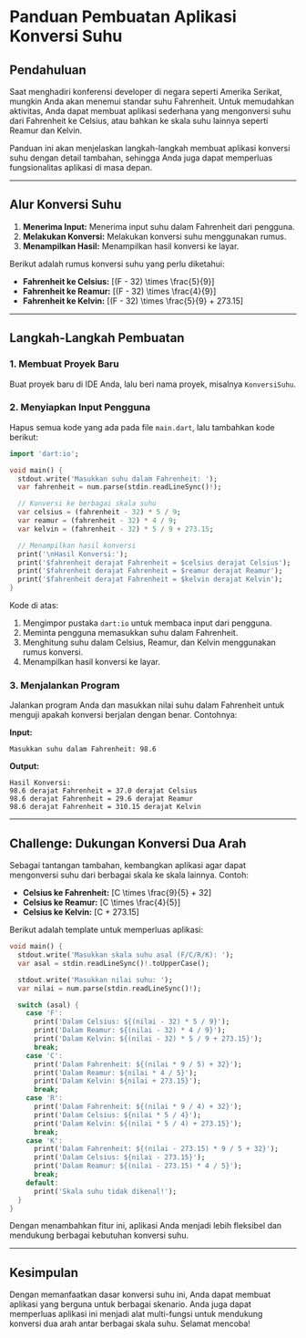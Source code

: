 # Panduan Pembuatan Aplikasi Konversi Suhu

## Pendahuluan
Saat menghadiri konferensi developer di negara seperti Amerika Serikat, mungkin Anda akan menemui standar suhu Fahrenheit. Untuk memudahkan aktivitas, Anda dapat membuat aplikasi sederhana yang mengonversi suhu dari Fahrenheit ke Celsius, atau bahkan ke skala suhu lainnya seperti Reamur dan Kelvin.

Panduan ini akan menjelaskan langkah-langkah membuat aplikasi konversi suhu dengan detail tambahan, sehingga Anda juga dapat memperluas fungsionalitas aplikasi di masa depan.

---

## Alur Konversi Suhu

1. **Menerima Input:** Menerima input suhu dalam Fahrenheit dari pengguna.
2. **Melakukan Konversi:** Melakukan konversi suhu menggunakan rumus.
3. **Menampilkan Hasil:** Menampilkan hasil konversi ke layar.

Berikut adalah rumus konversi suhu yang perlu diketahui:
- **Fahrenheit ke Celsius:**
  \[(F - 32) \times \frac{5}{9}\]
- **Fahrenheit ke Reamur:**
  \[(F - 32) \times \frac{4}{9}\]
- **Fahrenheit ke Kelvin:**
  \[(F - 32) \times \frac{5}{9} + 273.15\]

---

## Langkah-Langkah Pembuatan

### 1. Membuat Proyek Baru
Buat proyek baru di IDE Anda, lalu beri nama proyek, misalnya `KonversiSuhu`.

### 2. Menyiapkan Input Pengguna
Hapus semua kode yang ada pada file `main.dart`, lalu tambahkan kode berikut:

```dart
import 'dart:io';

void main() {
  stdout.write('Masukkan suhu dalam Fahrenheit: ');
  var fahrenheit = num.parse(stdin.readLineSync()!);

  // Konversi ke berbagai skala suhu
  var celsius = (fahrenheit - 32) * 5 / 9;
  var reamur = (fahrenheit - 32) * 4 / 9;
  var kelvin = (fahrenheit - 32) * 5 / 9 + 273.15;

  // Menampilkan hasil konversi
  print('\nHasil Konversi:');
  print('$fahrenheit derajat Fahrenheit = $celsius derajat Celsius');
  print('$fahrenheit derajat Fahrenheit = $reamur derajat Reamur');
  print('$fahrenheit derajat Fahrenheit = $kelvin derajat Kelvin');
}
```

Kode di atas:
1. Mengimpor pustaka `dart:io` untuk membaca input dari pengguna.
2. Meminta pengguna memasukkan suhu dalam Fahrenheit.
3. Menghitung suhu dalam Celsius, Reamur, dan Kelvin menggunakan rumus konversi.
4. Menampilkan hasil konversi ke layar.

### 3. Menjalankan Program
Jalankan program Anda dan masukkan nilai suhu dalam Fahrenheit untuk menguji apakah konversi berjalan dengan benar. Contohnya:

**Input:**
```
Masukkan suhu dalam Fahrenheit: 98.6
```

**Output:**
```
Hasil Konversi:
98.6 derajat Fahrenheit = 37.0 derajat Celsius
98.6 derajat Fahrenheit = 29.6 derajat Reamur
98.6 derajat Fahrenheit = 310.15 derajat Kelvin
```

---

## Challenge: Dukungan Konversi Dua Arah
Sebagai tantangan tambahan, kembangkan aplikasi agar dapat mengonversi suhu dari berbagai skala ke skala lainnya. Contoh:

- **Celsius ke Fahrenheit:**
  \[C \times \frac{9}{5} + 32\]
- **Celsius ke Reamur:**
  \[C \times \frac{4}{5}\]
- **Celsius ke Kelvin:**
  \[C + 273.15\]

Berikut adalah template untuk memperluas aplikasi:

```dart
void main() {
  stdout.write('Masukkan skala suhu asal (F/C/R/K): ');
  var asal = stdin.readLineSync()!.toUpperCase();

  stdout.write('Masukkan nilai suhu: ');
  var nilai = num.parse(stdin.readLineSync()!);

  switch (asal) {
    case 'F':
      print('Dalam Celsius: ${(nilai - 32) * 5 / 9}');
      print('Dalam Reamur: ${(nilai - 32) * 4 / 9}');
      print('Dalam Kelvin: ${(nilai - 32) * 5 / 9 + 273.15}');
      break;
    case 'C':
      print('Dalam Fahrenheit: ${(nilai * 9 / 5) + 32}');
      print('Dalam Reamur: ${nilai * 4 / 5}');
      print('Dalam Kelvin: ${nilai + 273.15}');
      break;
    case 'R':
      print('Dalam Fahrenheit: ${(nilai * 9 / 4) + 32}');
      print('Dalam Celsius: ${nilai * 5 / 4}');
      print('Dalam Kelvin: ${(nilai * 5 / 4) + 273.15}');
      break;
    case 'K':
      print('Dalam Fahrenheit: ${(nilai - 273.15) * 9 / 5 + 32}');
      print('Dalam Celsius: ${nilai - 273.15}');
      print('Dalam Reamur: ${(nilai - 273.15) * 4 / 5}');
      break;
    default:
      print('Skala suhu tidak dikenal!');
  }
}
```

Dengan menambahkan fitur ini, aplikasi Anda menjadi lebih fleksibel dan mendukung berbagai kebutuhan konversi suhu.

---

## Kesimpulan
Dengan memanfaatkan dasar konversi suhu ini, Anda dapat membuat aplikasi yang berguna untuk berbagai skenario. Anda juga dapat memperluas aplikasi ini menjadi alat multi-fungsi untuk mendukung konversi dua arah antar berbagai skala suhu. Selamat mencoba!

